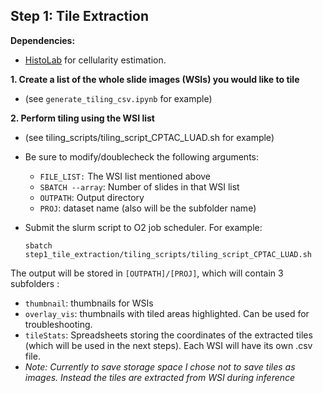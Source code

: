 ## Step 1: Tile Extraction

**Dependencies:**

* [HistoLab](https://github.com/histolab/histolab) for cellularity estimation.

**1. Create a list of the whole slide images (WSIs) you would like to tile**

* (see `generate_tiling_csv.ipynb` for example)

**2. Perform tiling using the WSI list**

* (see tiling_scripts/tiling_script_CPTAC_LUAD.sh for example)
* Be sure to modify/doublecheck the following arguments:

  * `FILE_LIST:` The WSI list mentioned above
  * `SBATCH --array`: Number of slides in that WSI list
  * `OUTPATH`: Output directory
  * `PROJ`: dataset name (also will be the subfolder name)
* Submit the slurm script to O2 job scheduler. For example:

  ```
  sbatch step1_tile_extraction/tiling_scripts/tiling_script_CPTAC_LUAD.sh
  ```

The output will be stored in `[OUTPATH]/[PROJ]`, which will contain 3 subfolders :

* `thumbnail`: thumbnails for WSIs
* `overlay_vis`: thumbnails with tiled areas highlighted. Can be used for troubleshooting.
* `tileStats`: Spreadsheets storing the coordinates of the extracted tiles (which will be used in the next steps). Each WSI will have its own .csv file.
* *Note: Currently to save storage space I chose not to save tiles as images. Instead the tiles are extracted from WSI during inference*

